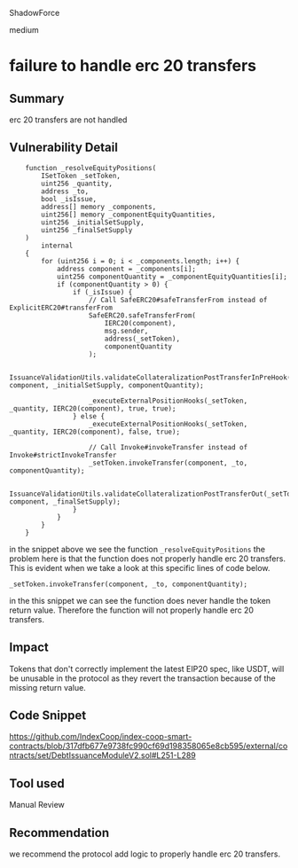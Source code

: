 ShadowForce

medium

# failure to handle erc 20 transfers


## Summary
erc 20 transfers are not handled
## Vulnerability Detail
```solidity
    function _resolveEquityPositions(
        ISetToken _setToken,
        uint256 _quantity,
        address _to,
        bool _isIssue,
        address[] memory _components,
        uint256[] memory _componentEquityQuantities,
        uint256 _initialSetSupply,
        uint256 _finalSetSupply
    )
        internal
    {
        for (uint256 i = 0; i < _components.length; i++) {
            address component = _components[i];
            uint256 componentQuantity = _componentEquityQuantities[i];
            if (componentQuantity > 0) {
                if (_isIssue) {
                    // Call SafeERC20#safeTransferFrom instead of ExplicitERC20#transferFrom
                    SafeERC20.safeTransferFrom(
                        IERC20(component),
                        msg.sender,
                        address(_setToken),
                        componentQuantity
                    );

                    IssuanceValidationUtils.validateCollateralizationPostTransferInPreHook(_setToken, component, _initialSetSupply, componentQuantity);

                    _executeExternalPositionHooks(_setToken, _quantity, IERC20(component), true, true);
                } else {
                    _executeExternalPositionHooks(_setToken, _quantity, IERC20(component), false, true);

                    // Call Invoke#invokeTransfer instead of Invoke#strictInvokeTransfer
                    _setToken.invokeTransfer(component, _to, componentQuantity);

                    IssuanceValidationUtils.validateCollateralizationPostTransferOut(_setToken, component, _finalSetSupply);
                }
            }
        }
    }
```
in the snippet above we see the function `_resolveEquityPositions` the problem here is that the function does not properly handle erc 20 transfers. This is evident when we take a look at this specific lines of code below.
```solidity
_setToken.invokeTransfer(component, _to, componentQuantity);
```
in the this snippet we can see the function does never handle the token return value. Therefore the function will not properly handle erc 20 transfers.
## Impact
Tokens that don't correctly implement the latest EIP20 spec, like USDT, will be unusable in the protocol as they revert the transaction because of the missing return value.
## Code Snippet
https://github.com/IndexCoop/index-coop-smart-contracts/blob/317dfb677e9738fc990cf69d198358065e8cb595/external/contracts/set/DebtIssuanceModuleV2.sol#L251-L289
## Tool used

Manual Review

## Recommendation
we recommend the protocol add logic to properly handle erc 20 transfers.